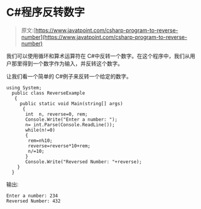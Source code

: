 # C#程序反转数字

> 原文:[https://www.javatpoint.com/csharp-program-to-reverse-number](https://www.javatpoint.com/csharp-program-to-reverse-number)

我们可以使用循环和算术运算符在 C#中反转一个数字。在这个程序中，我们从用户那里得到一个数字作为输入，并反转这个数字。

让我们看一个简单的 C#例子来反转一个给定的数字。

```
using System;
  public class ReverseExample
   {
     public static void Main(string[] args)
      {
       int  n, reverse=0, rem;         
       Console.Write("Enter a number: ");    
       n= int.Parse(Console.ReadLine());   
       while(n!=0)    
       {    
        rem=n%10;      
        reverse=reverse*10+rem;    
        n/=10;    
       }    
       Console.Write("Reversed Number: "+reverse);     
    }
  }

```

输出:

```
Enter a number: 234  
Reversed Number: 432

```